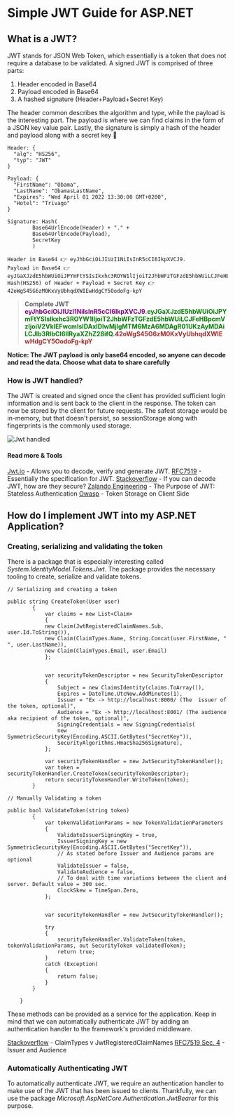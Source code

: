 # Simple JWT Guide for ASP.NET

## What is a JWT?

JWT stands for JSON Web Token, which essentially is a token that does not require a database to be validated. A signed JWT is comprised of three parts:

1. Header encoded in Base64
2. Payload encoded in Base64
3. A hashed signature (Header+Payload+Secret Key)

The header common describes the algorithm and type, while the payload is the interesting part. The payload is where we can find claims in the form of a JSON key value pair. Lastly, the signature is simply a hash of the header and payload along with a secret key 🔑

```
Header: {
  "alg": "HS256",
  "typ": "JWT"
}

Payload: {
  "FirstName": "Obama",
  "LastName": "ObamasLastName",
  "Expires": "Wed April 01 2022 13:30:00 GMT+0200",
  "Hotel": "Trivago"
}

Signature: Hash(
        Base64UrlEncode(Header) + "." +
        Base64UrlEncode(Payload),
        SecretKey
        )

Header in Base64 👉 eyJhbGciOiJIUzI1NiIsInR5cCI6IkpXVCJ9.
Payload in Base64 👉 eyJGaXJzdE5hbWUiOiJPYmFtYSIsIkxhc3ROYW1lIjoiT2JhbWFzTGFzdE5hbWUiLCJFeHBpcmVzIjoiV2VkIEFwcmlsIDAxIDIwMjIgMTM6MzA6MDAgR01UKzAyMDAiLCJIb3RlbCI6IlRyaXZhZ28ifQ.
Hash(HS256) of Header + Payload + Secret Key 👉 42oWgS45G6zM0KxVyUbhqdXWIEwHdgCY5OodoFg-kpY
```

> **Complete JWT
> <span style="color:purple">eyJhbGciOiJIUzI1NiIsInR5cCI6IkpXVCJ9</span>.<span style="color:green">eyJGaXJzdE5hbWUiOiJPYmFtYSIsIkxhc3ROYW1lIjoiT2JhbWFzTGFzdE5hbWUiLCJFeHBpcmVzIjoiV2VkIEFwcmlsIDAxIDIwMjIgMTM6MzA6MDAgR01UKzAyMDAiLCJIb3RlbCI6IlRyaXZhZ28ifQ</span>.<span style="color:brown">42oWgS45G6zM0KxVyUbhqdXWIEwHdgCY5OodoFg-kpY</span>**

**Notice: The JWT payload is only base64 encoded, so anyone can decode and read the data. Choose what data to share carefully**

### How is JWT handled?

The JWT is created and signed once the client has provided sufficient login information and is sent back to the client in the response. The token can now be stored by the client for future requests. The safest storage would be in-memory, but that doesn't persist, so sessionStorage along with fingerprints is the commonly used storage.

![Jwt handled](/Simple%20JWT%20Guide%20for%20ASP.NET/Images/jwtHandled.png)

#### Read more & Tools

[Jwt.io](https://jwt.io/) - Allows you to decode, verify and generate JWT.
[RFC7519](https://datatracker.ietf.org/doc/html/rfc7519) - Essentially the specification for JWT.
[Stackoverflow](https://stackoverflow.com/questions/27301557/if-you-can-decode-jwt-how-are-they-secure) - If you can decode JWT, how are they secure?
[Zalando Engineering](https://engineering.zalando.com/posts/2017/07/the-purpose-of-jwt-stateless-authentication.html) - The Purpose of JWT: Stateless Authentication
[Owasp](https://cheatsheetseries.owasp.org/cheatsheets/JSON_Web_Token_for_Java_Cheat_Sheet.html#token-storage-on-client-side) - Token Storage on Client Side

## How do I implement JWT into my ASP.NET Application?

### Creating, serializing and validating the token

There is a package that is especially interesting called _System.IdentityModel.Tokens.Jwt_. The package provides the necessary tooling to create, serialize and validate tokens.

```
// Serializing and creating a token

public string CreateToken(User user)
        {
            var claims = new List<Claim>
            {
            new Claim(JwtRegisteredClaimNames.Sub, user.Id.ToString()),
            new Claim(ClaimTypes.Name, String.Concat(user.FirstName, " ", user.LastName)),
            new Claim(ClaimTypes.Email, user.Email)
            };


            var securityTokenDescriptor = new SecurityTokenDescriptor
            {
                Subject = new ClaimsIdentity(claims.ToArray()),
                Expires = DateTime.UtcNow.AddMinutes(1),
                Issuer = "Ex -> http://localhost:8000/ (The  issuer of the token, optional)",
                Audience = "Ex -> http://localhost:8001/ (The audience aka recipient of the token, optional)",
                SigningCredentials = new SigningCredentials(
                new SymmetricSecurityKey(Encoding.ASCII.GetBytes("SecretKey")),
                SecurityAlgorithms.HmacSha256Signature),
            };

            var securityTokenHandler = new JwtSecurityTokenHandler();
            var token = securityTokenHandler.CreateToken(securityTokenDescriptor);
            return securityTokenHandler.WriteToken(token);
        }

```

```
// Manually Validating a token

public bool ValidateToken(string token)
        {
            var tokenValidationParams = new TokenValidationParameters
            {
                ValidateIssuerSigningKey = true,
                IssuerSigningKey = new SymmetricSecurityKey(Encoding.ASCII.GetBytes("SecretKey")),
                // As stated before Issuer and Audience params are optional
                ValidateIssuer = false,
                ValidateAudience = false,
                // To deal with time variations between the client and server. Default value = 300 sec.
                ClockSkew = TimeSpan.Zero,
            };


            var securityTokenHandler = new JwtSecurityTokenHandler();

            try
            {
                securityTokenHandler.ValidateToken(token, tokenValidationParams, out SecurityToken validatedToken);
                return true;
            }
            catch (Exception)
            {
                return false;
            }
        }

    }
```

These methods can be provided as a service for the application. Keep in mind that we can automatically authenticate JWT by adding an authentication handler to the framework's provided middleware.

[Stackoverflow](https://stackoverflow.com/questions/50012155/jwt-claim-names) - ClaimTypes v JwtRegisteredClaimNames
[RFC7519 Sec. 4](https://datatracker.ietf.org/doc/html/rfc7519#section-4) - Issuer and Audience

### Automatically Authenticating JWT

To automatically authenticate JWT, we require an authentication handler to make use of the JWT that has been issued to clients. Thankfully, we can use the package _Microsoft.AspNetCore.Authentication.JwtBearer_ for this purpose.
